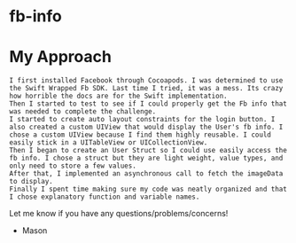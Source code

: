# fb-info

# My Approach

	I first installed Facebook through Cocoapods. I was determined to use the Swift Wrapped Fb SDK. Last time I tried, it was a mess. Its crazy how horrible the docs are for the Swift implementation. 
	Then I started to test to see if I could properly get the Fb info that was needed to complete the challenge.
	I started to create auto layout constraints for the login button. I also created a custom UIView that would display the User's fb info. I chose a custom UIView because I find them highly reusable. I could easily stick in a UITableView or UICollectionView.
	Then I began to create an User Struct so I could use easily access the fb info. I chose a struct but they are light weight, value types, and only need to store a few values. 	
	After that, I implemented an asynchronous call to fetch the imageData to display.   
	Finally I spent time making sure my code was neatly organized and that I chose explanatory function and variable names. 

Let me know if you have any questions/problems/concerns! 

- Mason
